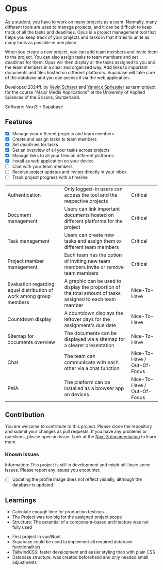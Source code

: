 # Opus

As a student, you have to work on many projects as a team. Normally, many different tools are used to manage projects, and it can be difficult to keep track of all the tasks and deadlines. Opus is a project management tool that helps you keep track of your projects and tasks in that it tries to unite as many tools as possible in one place.

When you create a new project, you can add team members and invite them to the project. You can also assign tasks to team members and set deadlines for them. Opus will then display all the tasks assigned to you and the team members in a clear and organized way. Add links to important documents and files hosted on different platforms. Supabase will take care of the database and you can access it via the web application.

Developed 2024ff. by [Kevin Schärer](https://github.com/kevinschaerer) and [Yannick Spriessler](https://github.com/y-neck) as term project for the course "Major Media Applications" at the University of Applied Sciences of the Grisons, Switzerland.

Software: Nuxt3 + Supabase

## Features

- [x] Manage your different projects and team members
- [x] Create and assign tasks to team members
- [x] Set deadlines for tasks
- [x] Get an overview of all your tasks across projects
- [x] Manage links to all your files on different platforms
- [x] Install as web application on your device
- [ ] Chat with your team members
- [ ] Receive project updates and invites directly in your inbox
- [ ] Track project progress with a timeline

|   |   |   |
|---|---|---|
| Authentication | Only logged-in users can access the tool and the respective projects | Critical |
| Document management | Users can link important documents hosted on different platforms for the project | Critical |
| Task management | Users can create new tasks and assign them to different team members | Critical |
| Project member management | Each team has the option of inviting new team members invite or remove team members | Critical |
| Evaluation regarding equal distribution of work among group members | A graphic can be used to display the proportion of the total amount of tasks assigned to each team member | Nice-To-Have |
| Countdown display | A countdown displays the leftover days for the assignment's due date | Nice-To-Have |
| Sitemap for documents overview | The documents can be displayed via a sitemap for a clearer presentation | Nice-To-Have |
| Chat | The team can communicate with each other via a chat function | Nice-To-Have / Out-Of-Focus |
| PWA | The platform can be installed as a browser app on devices | Nice-To-Have / Out-Of-Focus |

## Contribution

You are welcome to contribute to this project. Please clone the repository and submit your changes as pull requests. If you have any problems or questions, please open an issue.
Look at the [Nuxt 3 documentation](https://nuxt.com/docs/getting-started/introduction) to learn more.

### Known Issues

Information: This project is still in development and might still have some issues. Please report any issues you encounter.

- [ ] Updating the profile image does not reflect visually, although the database is updated

## Learnings

- Calculate enough time for production testings
- The Project was too big for the assigned project scope
- Structure: The potential of a component-based architecture was not fully used
+ First project in vue/Nuxt
+ Supabase could be used to implement all required database functionalities
+ TailwindCSS: faster development and easier styling than with plain CSS
+ Database structure: was created beforehand and only needed small adjustments